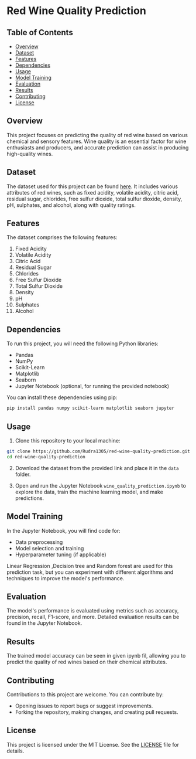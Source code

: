 # Red Wine Quality Prediction

## Table of Contents

- [Overview](#overview)
- [Dataset](#dataset)
- [Features](#features)
- [Dependencies](#dependencies)
- [Usage](#usage)
- [Model Training](#model-training)
- [Evaluation](#evaluation)
- [Results](#results)
- [Contributing](#contributing)
- [License](#license)

## Overview

This project focuses on predicting the quality of red wine based on various chemical and sensory features. Wine quality is an essential factor for wine enthusiasts and producers, and accurate prediction can assist in producing high-quality wines.

## Dataset

The dataset used for this project can be found [here](https://archive.ics.uci.edu/ml/datasets/wine+quality). It includes various attributes of red wines, such as fixed acidity, volatile acidity, citric acid, residual sugar, chlorides, free sulfur dioxide, total sulfur dioxide, density, pH, sulphates, and alcohol, along with quality ratings.

## Features

The dataset comprises the following features:

1. Fixed Acidity
2. Volatile Acidity
3. Citric Acid
4. Residual Sugar
5. Chlorides
6. Free Sulfur Dioxide
7. Total Sulfur Dioxide
8. Density
9. pH
10. Sulphates
11. Alcohol

## Dependencies

To run this project, you will need the following Python libraries:

- Pandas
- NumPy
- Scikit-Learn
- Matplotlib
- Seaborn
- Jupyter Notebook (optional, for running the provided notebook)

You can install these dependencies using pip:

```bash
pip install pandas numpy scikit-learn matplotlib seaborn jupyter
```

## Usage

1. Clone this repository to your local machine:

```bash
git clone https://github.com/Rudra1305/red-wine-quality-prediction.git
cd red-wine-quality-prediction
```

2. Download the dataset from the provided link and place it in the `data` folder.

3. Open and run the Jupyter Notebook `wine_quality_prediction.ipynb` to explore the data, train the machine learning model, and make predictions.

## Model Training

In the Jupyter Notebook, you will find code for:

- Data preprocessing
- Model selection and training
- Hyperparameter tuning (if applicable)

Linear Regression ,Decision tree and Random forest are used for this prediction task, but you can experiment with different algorithms and techniques to improve the model's performance.

## Evaluation

The model's performance is evaluated using metrics such as accuracy, precision, recall, F1-score, and more. Detailed evaluation results can be found in the Jupyter Notebook.

## Results

The trained model accuracy can be seen in given ipynb fil, allowing you to predict the quality of red wines based on their chemical attributes.

## Contributing

Contributions to this project are welcome. You can contribute by:

- Opening issues to report bugs or suggest improvements.
- Forking the repository, making changes, and creating pull requests.

## License

This project is licensed under the MIT License. See the [LICENSE](LICENSE) file for details.
